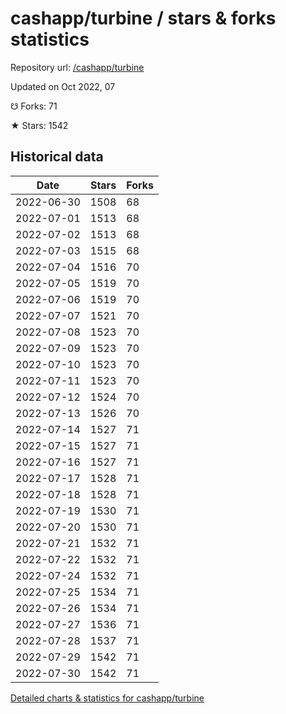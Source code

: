 # cashapp/turbine / stars & forks statistics

Repository url: [/cashapp/turbine](https://github.com/cashapp/turbine)

Updated on Oct 2022, 07

☋ Forks: 71

★ Stars: 1542

## Historical data
| Date | Stars | Forks |
|------|-------|-------|
| 2022-06-30 | 1508 | 68 | 
| 2022-07-01 | 1513 | 68 | 
| 2022-07-02 | 1513 | 68 | 
| 2022-07-03 | 1515 | 68 | 
| 2022-07-04 | 1516 | 70 | 
| 2022-07-05 | 1519 | 70 | 
| 2022-07-06 | 1519 | 70 | 
| 2022-07-07 | 1521 | 70 | 
| 2022-07-08 | 1523 | 70 | 
| 2022-07-09 | 1523 | 70 | 
| 2022-07-10 | 1523 | 70 | 
| 2022-07-11 | 1523 | 70 | 
| 2022-07-12 | 1524 | 70 | 
| 2022-07-13 | 1526 | 70 | 
| 2022-07-14 | 1527 | 71 | 
| 2022-07-15 | 1527 | 71 | 
| 2022-07-16 | 1527 | 71 | 
| 2022-07-17 | 1528 | 71 | 
| 2022-07-18 | 1528 | 71 | 
| 2022-07-19 | 1530 | 71 | 
| 2022-07-20 | 1530 | 71 | 
| 2022-07-21 | 1532 | 71 | 
| 2022-07-22 | 1532 | 71 | 
| 2022-07-24 | 1532 | 71 | 
| 2022-07-25 | 1534 | 71 | 
| 2022-07-26 | 1534 | 71 | 
| 2022-07-27 | 1536 | 71 | 
| 2022-07-28 | 1537 | 71 | 
| 2022-07-29 | 1542 | 71 | 
| 2022-07-30 | 1542 | 71 | 


[Detailed charts & statistics for cashapp/turbine](https://reviewgithub.com/rep/cashapp/turbine)
